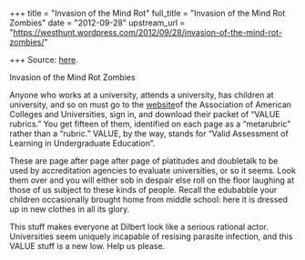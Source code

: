+++
title = "Invasion of the Mind Rot"
full_title = "Invasion of the Mind Rot Zombies"
date = "2012-09-28"
upstream_url = "https://westhunt.wordpress.com/2012/09/28/invasion-of-the-mind-rot-zombies/"

+++
Source: [here](https://westhunt.wordpress.com/2012/09/28/invasion-of-the-mind-rot-zombies/).

Invasion of the Mind Rot Zombies

Anyone who works at a university, attends a university, has children at
university, and so on must go to the
[website](http://www.aacu.org/value/rubrics/index.cfm)of the
Association of American Colleges and Universities, sign in, and download
their packet of “VALUE rubrics.” You get fifteen of them, identified on
each page as a “metarubric” rather than a “rubric.” VALUE, by the way,
stands for “Valid Assessment of Learning in Undergraduate Education”.

These are page after page after page of platitudes and doubletalk to be
used by accreditation agencies to evaluate universities, or so it seems.
Look them over and you will either sob in despair else roll on the
floor laughing at those of us subject to these kinds of people. Recall
the edubabble your children occasionally brought home from middle
school: here it is dressed up in new clothes in all its glory.

This stuff makes everyone at Dilbert look like a serious rational actor.
Universities seem uniquely incapable of resising parasite infection,
and this VALUE stuff is a new low. Help us please.

